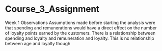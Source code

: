 # Course_3_Assignment
Week 1 Observations
Assumptions made before starting the analysis were that spending and remunerations would have a direct effect on the number of loyalty points earned by the customers. There is a relationship between spending and loyalty and remuneration and loyalty. This is no relationship between age and loyalty though
